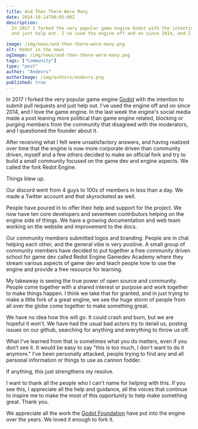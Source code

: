 ```yaml
---
title: And Then There Were Many
date: 2024-10-14T00:05:00Z
description:
  In 2017 I forked the very popular game engine Godot with the intention to submit pull requests
  and just help out. I've used the engine off and on since 2014, and I love the game engine.

image: /img/news/and-then-there-were-many.png
alt: Redot in the news
ogImage: /img/news/and-then-there-were-many.png
tags: ["Community"]
type: "post"
author: "Andevrs"
authorImage: /img/authors/andevrs.png
published: true
---
```


In 2017 I forked the very popular game engine [Godot](https://godotengine.org/) with the
intention to submit pull requests and just help out. I've used the engine off and on since
2014, and I love the game engine. In the last week the engine's social media made a
post leaning more political than game engine related, blocking or purging members from
the community that disagreed with the moderators, and I questioned the founder about it.

After receiving what I felt were unsatisfactory answers, and having realized over time that the
engine is now more corporate driven than community driven, myself and a few others decided to make
an official fork and try to build a small community focused on the game dev and engine aspects.
We called the fork Redot Engine.

Things blew up.

Our discord went from 4 guys to 100s of members in less than a day. We made a Twitter account
and that skyrocketed as well.

People have poured in to offer their help and support for the project. We now have ten core
developers and seventeen contributors helping on the engine side of things. We have a growing
documentation and web team working on the website and improvement to the docs.

Our community members submitted logos and branding. People are in chat helping each other,
and the general vibe is very positive. A small group of community members have decided to put
together a free community driven school for game dev called Redot Engine Gamedev Academy where
they stream various aspects of game dev and teach people how to use the engine and provide
a free resource for learning.

My takeaway is seeing the true power of open source and community. People come together with
a shared interest or purpose and work together to make things happen. I think we take that
for granted, and in just trying to make a little fork of a great engine, we see the huge storm
of people from all over the globe come together to make something great.

We have no idea how this will go. It could crash and burn, but we are hopeful it won't. We
have had the usual bad actors try to derail us, posting issues on our github, searching for
anything and everything to throw us off.

What I've learned from that is sometimes what you do matters, even if you don’t see it. It
would be easy to say "this is too much, I don't want to do it anymore." I've been personally
attacked, people trying to find any and all personal information or things to use as cannon
fodder.

If anything, this just strengthens my resolve.

I want to thank all the people who I can't name for helping with this. If you see this, I
appreciate all the help and guidance, all the voices that continue to inspire me to make
the most of this opportunity to help make something great. Thank you.

We appreciate all the work the [Godot Foundation](https://godot.foundation/) have put into
the engine over the years. We loved it enough to fork it.
